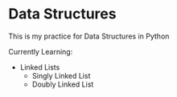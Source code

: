 # Data Structures

This is my practice for Data Structures in Python

Currently Learning:

- Linked Lists
  - Singly Linked List
  - Doubly Linked List
